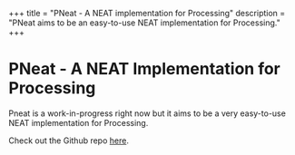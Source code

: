 +++
title = "PNeat - A NEAT implementation for Processing"
description = "PNeat aims to be an easy-to-use NEAT implementation for Processing."
+++

# PNeat - A NEAT Implementation for Processing

Pneat is a work-in-progress right now but it aims to be a very easy-to-use NEAT
implementation for Processing.

Check out the Github repo [here](https://github.com/Callum-Irving/PNeat).
